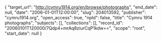 {
  "target_url": "http://cymru1914.org/en/browse/photographs", 
  "end_date": null, 
  "date": "2006-01-01T12:00:00", 
  "slug": 204013592, 
  "publisher": "cymru1914.org", 
  "open_access": true, 
  "npld": false, 
  "title": "Cymru 1914  photographs", 
  "subjects": [], 
  "collections": [], 
  "record_id": "20060101T120000/7Qdp4+mrAq8ziurCqP1kdw==", 
  "scope": "root", 
  "start_date": null
}

